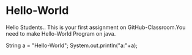 # Hello-World

Hello Students..
This is your first assignment on GitHub-Classroom.You need to make Hello-World Program on java.

 String a = "Hello-World";
 System.out.println("a:"+a);

